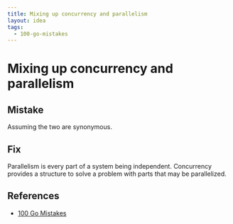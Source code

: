 ```yaml
---
title: Mixing up concurrency and parallelism
layout: idea
tags:
  - 100-go-mistakes
---
```


# Mixing up concurrency and parallelism

## Mistake

Assuming the two are synonymous.

## Fix

Parallelism is every part of a system being independent. Concurrency provides
a structure to solve a problem with parts that may be parallelized.

## References

- [100 Go Mistakes](/reference/100-Go-Mistakes-and-How-to-Avoid-Them)

